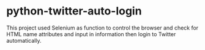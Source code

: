 # python-twitter-auto-login
This project used Selenium as function to control the browser and check for HTML name attributes and input in information then login to Twitter automatically.
